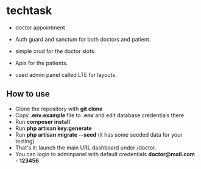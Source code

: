 # techtask

-   doctor appointment

-   Auth guard and sanctum for both doctors and patient.

-   simple crud for the doctor slots.

-   Apis for the patients.

-   used admin panel called LTE for layouts.

## How to use

-   Clone the repository with **git clone**
-   Copy **.env.example** file to **.env** and edit database credentials there
-   Run **composer install**
-   Run **php artisan key:generate**
-   Run **php artisan migrate --seed** (it has some seeded data for your testing)
-   That's it: launch the main URL dashboard under /doctor.
-   You can login to adminpanel with default credentials __doctor@mail.com__ - **123456**
